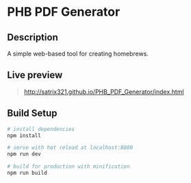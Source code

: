 # PHB PDF Generator

## Description

A simple web-based tool for creating homebrews.

## Live preview

> http://satrix321.github.io/PHB_PDF_Generator/index.html

## Build Setup

``` bash
# install dependencies
npm install

# serve with hot reload at localhost:8080
npm run dev

# build for production with minification
npm run build
```